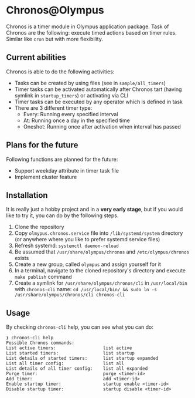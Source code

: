 # Chronos@Olympus

Chronos is a timer module in Olympus application package. Task of Chronos are the following: execute timed actions based on timer rules.
Similar like `cron` but with more flexibility.

## Current abilities

Chronos is able to do the following activities:
- Tasks can be created by using files (see in `sample/all_timers`)
- Timer tasks can be activated automatically after Chronos tart (having symlink in `startup_timers`) or activating via CLI
- Timer tasks can be executed by any operator which is defined in task
- There are 3 different timer type:
  - Every: Running every specified interval
  - At: Running once a day in the specified time
  - Oneshot: Running once after activation when interval has passed

## Plans for the future

Following functions are planned for the future:
- Support weekday attribute in timer task file
- Implement cluster feature

## Installation

It is really just a hobby project and in a **very early stage**, but if you would like to try it, you can do by the following steps.

1. Clone the repository
2. Copy `olmypus.chronos.service` file into `/lib/systemd/system` directory (or anywhere where you like to prefer systemd service files)
3. Refresh systemd: `systemctl daemon-reload`
4. Be assumed that `/usr/share/olympus/chronos` and `/etc/olympus/chronos` exists
5. Create a new group, called `olympus` and assign yourself for it
6. In a terminal, navigate to the cloned repository's directory and execute `make publish` command
7. Create a symlink for `/usr/share/olympus/chronos/cli` in `/usr/local/bin` with `chronos-cli` name: `cd /usr/local/bin/ && sudo ln -s /usr/share/olympus/chronos/cli chronos-cli`

## Usage
By checking `chronos-cli` help, you can see what you can do:

```
❯ chronos-cli help
Possible Chronos commands:
List active timers:                  list active
List started timers:                 list startup
List details of started timers:      list startup expanded
List all timer config:               list all
List details of all timer config:    list all expanded
Purge timer:                         purge <timer-id>
Add timer:                           add <timer-id>
Enable startup timer:                startup enable <timer-id>
Disable startup timer:               startup disable <timer-id>
```

